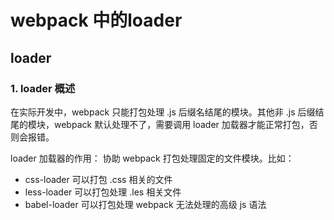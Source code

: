 # webpack 中的loader

## loader
### 1. loader 概述
在实际开发中，webpack 只能打包处理 .js 后缀名结尾的模块。其他非 .js 后缀结尾的模块，webpack 默认处理不了，需要调用 loader 加载器才能正常打包，否则会报错。

loader 加载器的作用： 协助 webpack 打包处理固定的文件模块。比如：

- css-loader 可以打包 .css 相关的文件
- less-loader 可以打包处理 .les 相关文件
- babel-loader 可以打包处理 webpack 无法处理的高级 js 语法
